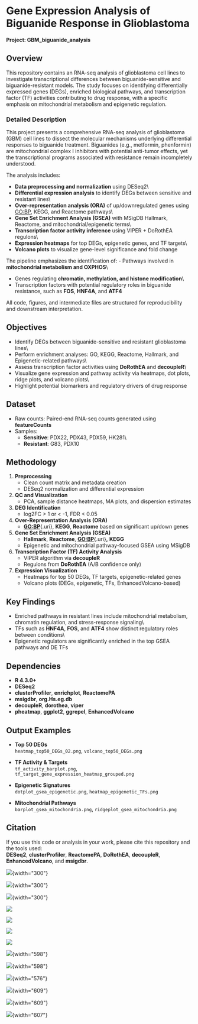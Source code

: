 # Gene Expression Analysis of Biguanide Response in Glioblastoma

**Project: GBM_biguanide_analysis**

## Overview

This repository contains an RNA-seq analysis of glioblastoma cell lines to investigate transcriptional differences between biguanide-sensitive and biguanide-resistant models. The study focuses on identifying differentially expressed genes (DEGs), enriched biological pathways, and transcription factor (TF) activities contributing to drug response, with a specific emphasis on mitochondrial metabolism and epigenetic regulation.

### Detailed Description

This project presents a comprehensive RNA-seq analysis of glioblastoma (GBM) cell lines to dissect the molecular mechanisms underlying differential responses to biguanide treatment. Biguanides (e.g., metformin, phenformin) are mitochondrial complex I inhibitors with potential anti-tumor effects, yet the transcriptional programs associated with resistance remain incompletely understood.

The analysis includes:

-   **Data preprocessing and normalization** using DESeq2\
-   **Differential expression analysis** to identify DEGs between sensitive and resistant lines\
-   **Over-representation analysis (ORA)** of up/downregulated genes using <GO:BP>, KEGG, and Reactome pathways\
-   **Gene Set Enrichment Analysis (GSEA)** with MSigDB Hallmark, Reactome, and mitochondrial/epigenetic terms\
-   **Transcription factor activity inference** using VIPER + DoRothEA regulons\
-   **Expression heatmaps** for top DEGs, epigenetic genes, and TF targets\
-   **Volcano plots** to visualize gene-level significance and fold change

The pipeline emphasizes the identification of: - Pathways involved in **mitochondrial metabolism and OXPHOS**\
- Genes regulating **chromatin, methylation, and histone modification**\
- Transcription factors with potential regulatory roles in biguanide resistance, such as **FOS**, **HNF4A**, and **ATF4**

All code, figures, and intermediate files are structured for reproducibility and downstream interpretation.

## Objectives

-   Identify DEGs between biguanide-sensitive and resistant glioblastoma lines\
-   Perform enrichment analyses: GO, KEGG, Reactome, Hallmark, and Epigenetic-related pathways\
-   Assess transcription factor activities using **DoRothEA** and **decoupleR**\
-   Visualize gene expression and pathway activity via heatmaps, dot plots, ridge plots, and volcano plots\
-   Highlight potential biomarkers and regulatory drivers of drug response

## Dataset

-   Raw counts: Paired-end RNA-seq counts generated using **featureCounts**
-   Samples:
    -   **Sensitive**: PDX22, PDX43, PDX59, HK281\
    -   **Resistant**: G83, PDX10

## Methodology

1.  **Preprocessing**
    -   Clean count matrix and metadata creation
    -   DESeq2 normalization and differential expression
2.  **QC and Visualization**
    -   PCA, sample distance heatmaps, MA plots, and dispersion estimates
3.  **DEG Identification**
    -   log2FC \> 1 or \< -1, FDR \< 0.05
4.  **Over-Representation Analysis (ORA)**
    -   [**GO:BP**](GO:BP){.uri}, **KEGG**, **Reactome** based on significant up/down genes
5.  **Gene Set Enrichment Analysis (GSEA)**
    -   **Hallmark**, **Reactome**, [**GO:BP**](GO:BP){.uri}**,** **KEGG**
    -   Epigenetic and mitochondrial pathway-focused GSEA using MSigDB
6.  **Transcription Factor (TF) Activity Analysis**
    -   VIPER algorithm via **decoupleR**
    -   Regulons from **DoRothEA** (A/B confidence only)
7.  **Expression Visualization**
    -   Heatmaps for top 50 DEGs, TF targets, epigenetic-related genes
    -   Volcano plots (DEGs, epigenetic, TFs, EnhancedVolcano-based)

## Key Findings

-   Enriched pathways in resistant lines include mitochondrial metabolism, chromatin regulation, and stress-response signaling\
-   TFs such as **HNF4A**, **FOS**, and **ATF4** show distinct regulatory roles between conditions\
-   Epigenetic regulators are significantly enriched in the top GSEA pathways and DE TFs

## Dependencies

-   **R 4.3.0+**
-   **DESeq2**
-   **clusterProfiler**, **enrichplot**, **ReactomePA**
-   **msigdbr**, **org.Hs.eg.db**
-   **decoupleR**, **dorothea**, **viper**
-   **pheatmap**, **ggplot2**, **ggrepel**, **EnhancedVolcano**

## Output Examples

-   **Top 50 DEGs**\
    `heatmap_top50_DEGs_02.png`, `volcano_top50_DEGs.png`

-   **TF Activity & Targets**\
    `tf_activity_barplot.png`, `tf_target_gene_expression_heatmap_grouped.png`

-   **Epigenetic Signatures**\
    `dotplot_gsea_epigenetic.png`, `heatmap_epigenetic_TFs.png`

-   **Mitochondrial Pathways**\
    `barplot_gsea_mitochondria.png`, `ridgeplot_gsea_mitochondria.png`

## Citation

If you use this code or analysis in your work, please cite this repository and the tools used:\
**DESeq2**, **clusterProfiler**, **ReactomePA**, **DoRothEA**, **decoupleR**, **EnhancedVolcano**, and **msigdbr**.

![](https://github.com/chingyaousf/Gene-Expression-Analysis-of-Biguanide-Response-in-Glioblastoma-GBM_biguanide_analysis-/blob/main/analysis/qc_plots/MA_plot_big_labels.png?raw=true){width="300"}

![](https://github.com/chingyaousf/Gene-Expression-Analysis-of-Biguanide-Response-in-Glioblastoma-GBM_biguanide_analysis-/blob/main/analysis/qc_plots/PCA_plot.png?raw=true){width="300"}

![](https://github.com/chingyaousf/Gene-Expression-Analysis-of-Biguanide-Response-in-Glioblastoma-GBM_biguanide_analysis-/blob/main/analysis/qc_plots/sample_distance_heatmap.png?raw=true){width="300"}

![](https://github.com/chingyaousf/Gene-Expression-Analysis-of-Biguanide-Response-in-Glioblastoma-GBM_biguanide_analysis-/blob/main/analysis/enrichment/plots/barplot_go_up.png?raw=true)

![](https://github.com/chingyaousf/Gene-Expression-Analysis-of-Biguanide-Response-in-Glioblastoma-GBM_biguanide_analysis-/blob/main/analysis/enrichment/plots/dotplot_go_up.png?raw=true)

![](https://github.com/chingyaousf/Gene-Expression-Analysis-of-Biguanide-Response-in-Glioblastoma-GBM_biguanide_analysis-/blob/main/analysis/enrichment/plots/barplot_reactome_down.png?raw=true)

![](https://github.com/chingyaousf/Gene-Expression-Analysis-of-Biguanide-Response-in-Glioblastoma-GBM_biguanide_analysis-/blob/main/analysis/enrichment/plots/dotplot_reactome_down.png?raw=true)

![](https://github.com/chingyaousf/Gene-Expression-Analysis-of-Biguanide-Response-in-Glioblastoma-GBM_biguanide_analysis-/blob/main/analysis/enrichment/plots/barplot_gsea_go.png?raw=true){width="598"}

![](https://github.com/chingyaousf/Gene-Expression-Analysis-of-Biguanide-Response-in-Glioblastoma-GBM_biguanide_analysis-/blob/main/analysis/enrichment/plots/dotplot_gsea_go.png?raw=true){width="598"}

![](https://github.com/chingyaousf/Gene-Expression-Analysis-of-Biguanide-Response-in-Glioblastoma-GBM_biguanide_analysis-/blob/main/analysis/enrichment/plots/ridgeplot_gsea_go.png?raw=true){width="576"}

![](https://github.com/chingyaousf/Gene-Expression-Analysis-of-Biguanide-Response-in-Glioblastoma-GBM_biguanide_analysis-/blob/main/analysis/enrichment/plots/barplot_gsea_hallmark.png?raw=true){width="609"}

![](https://github.com/chingyaousf/Gene-Expression-Analysis-of-Biguanide-Response-in-Glioblastoma-GBM_biguanide_analysis-/blob/main/analysis/enrichment/plots/dotplot_gsea_hallmark.png?raw=true){width="609"}

![](https://github.com/chingyaousf/Gene-Expression-Analysis-of-Biguanide-Response-in-Glioblastoma-GBM_biguanide_analysis-/blob/main/analysis/enrichment/plots/ridgeplot_gsea_hallmark_labeled.png?raw=true){width="607"}
